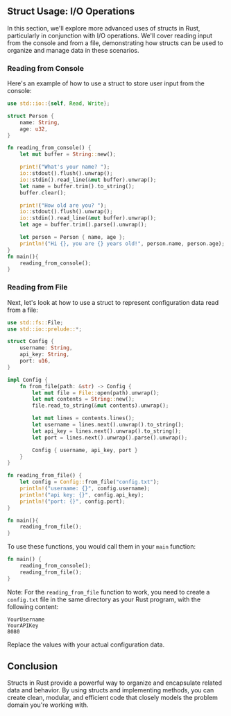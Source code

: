 
## Struct Usage: I/O Operations

In this section, we'll explore more advanced uses of structs in Rust, particularly in conjunction with I/O operations. We'll cover reading input from the console and from a file, demonstrating how structs can be used to organize and manage data in these scenarios.

### Reading from Console
Here's an example of how to use a struct to store user input from the console:

```rust
use std::io::{self, Read, Write};

struct Person {
    name: String,
    age: u32,
}

fn reading_from_console() {
    let mut buffer = String::new();

    print!("What's your name? ");
    io::stdout().flush().unwrap();
    io::stdin().read_line(&mut buffer).unwrap();
    let name = buffer.trim().to_string();
    buffer.clear();

    print!("How old are you? ");
    io::stdout().flush().unwrap();
    io::stdin().read_line(&mut buffer).unwrap();
    let age = buffer.trim().parse().unwrap();

    let person = Person { name, age };
    println!("Hi {}, you are {} years old!", person.name, person.age);
}
fn main(){
    reading_from_console();
}
```

### Reading from File

Next, let's look at how to use a struct to represent configuration data read from a file:

```rust
use std::fs::File;
use std::io::prelude::*;

struct Config {
    username: String,
    api_key: String,
    port: u16,
}

impl Config {
    fn from_file(path: &str) -> Config {
        let mut file = File::open(path).unwrap();
        let mut contents = String::new();
        file.read_to_string(&mut contents).unwrap();

        let mut lines = contents.lines();
        let username = lines.next().unwrap().to_string();
        let api_key = lines.next().unwrap().to_string();
        let port = lines.next().unwrap().parse().unwrap();

        Config { username, api_key, port }
    }
}

fn reading_from_file() {
    let config = Config::from_file("config.txt");
    println!("username: {}", config.username);
    println!("api key: {}", config.api_key);
    println!("port: {}", config.port);
}

fn main(){
    reading_from_file();    
}
```

To use these functions, you would call them in your `main` function:

```rust
fn main() {
    reading_from_console();
    reading_from_file();
}
```

Note: For the `reading_from_file` function to work, you need to create a `config.txt` file in the same directory as your Rust program, with the following content:

```
YourUsername
YourAPIKey
8080
```

Replace the values with your actual configuration data.

## Conclusion

Structs in Rust provide a powerful way to organize and encapsulate related data and behavior. By using structs and implementing methods, you can create clean, modular, and efficient code that closely models the problem domain you're working with.
